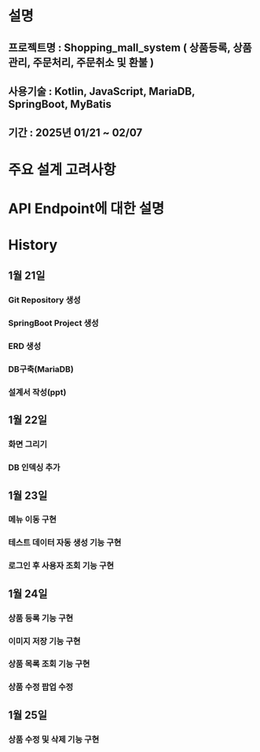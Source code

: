 # 설명
## 프로젝트명 : Shopping_mall_system ( 상품등록, 상품관리, 주문처리, 주문취소 및 환불 )
## 사용기술 : Kotlin, JavaScript, MariaDB, SpringBoot, MyBatis
## 기간 : 2025년 01/21 ~ 02/07

# 주요 설계 고려사항

# API Endpoint에 대한 설명

# History
## 1월 21일
### Git Repository 생성
### SpringBoot Project 생성
### ERD 생성
### DB구축(MariaDB)
### 설계서 작성(ppt)

## 1월 22일
### 화면 그리기
### DB 인덱싱 추가

## 1월 23일
### 메뉴 이동 구현
### 테스트 데이터 자동 생성 기능 구현
### 로그인 후 사용자 조회 기능 구현

## 1월 24일
### 상품 등록 기능 구현
### 이미지 저장 기능 구현
### 상품 목록 조회 기능 구현
### 상품 수정 팝업 수정

## 1월 25일
### 상품 수정 및 삭제 기능 구현